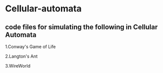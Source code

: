 # Cellular-automata
## code files  for simulating the following in Cellular Automata

1.Conway's Game of Life

2.Langton's Ant

3.WireWorld
